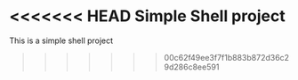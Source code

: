 <<<<<<< HEAD
Simple Shell project
=======
This is a simple shell project
>>>>>>> 00c62f49ee3f7f1b883b872d36c29d286c8ee591
